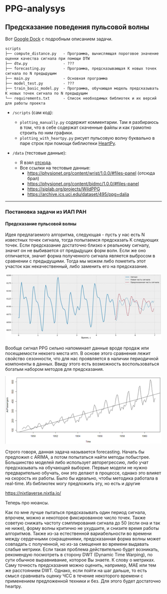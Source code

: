# PPG-analysys

## Предсказание поведения пульсовой волны

Вот [Google Dock](https://docs.google.com/document/d/1_jPtP8rYmllPkYXyO8yDc0u4-YSvDAZf6ic81Kd2i0A/edit?tab=t.0) с подробным описанием задачи.

```
scripts
├── compute_distance.py   - Программа, вычисляющая пороговое значение оценки качества сигнала при помощи DTW
├── dtw.py                - ???
├── forecasting.py        - Программа, предсказывающая K новых точек сигнала по N предыдущим
├── main.py               - Основная программа
├── model_test.py         - ???
├── train_basic_model.py  - Программа, обучающая модель предсказывать K новых точек сигнала по N предыдущим
└── requirements.txt      - Список необходимых библиотек и их версий для работы проекта
```

- `/scripts` (сам код):

  - `plotting_manually.py` содержит комментарии. Там я разбираюсь в том, что в себе содержат скаченные файлы и как грамотно строить по ним графики.
  - `plotting_with_heartpy.py` рисует пульсовую волну буквально в паре строк при помощи библиотеки [HeartPy](https://python-heart-rate-analysis-toolkit.readthedocs.io/en/latest/).

- `/data` (тестовые данные):
  - Я взял [отсюда](https://physionet.org/content/wrist/1.0.0/#files-panel).
  - Все ссылки на тестовые данные:
    - https://physionet.org/content/wrist/1.0.0/#files-panel (отсюда брал)
    - https://physionet.org/content/bidmc/1.0.0/#files-panel
    - https://siplab.org/projects/WildPPG
    - https://archive.ics.uci.edu/dataset/495/ppg+dalia

---

### Постановка задачи из ИАП РАН

#### Предсказание пульсовой волны

Идея предлагаемого алгоритма, следующая - пусть у нас есть N известных точек сигнала, тогда попытаемся предсказать K следующих точек. Если предсказание достаточно близко к реальному сигналу, значит он не выбивается от предыдущих форм волн. Если же оно отличается, значит форма полученного сигнала является выбросом в сравнении с предыдущими. Тогда мы можем либо пометить этот участок как некачественный, либо заменить его на предсказание.

![](images/img1.png)

Вообще сигнал PPG сильно напоминает данные вроде продаж или посещаемости некоего места итп. В основе этого сравнения лежит свойство сезонности, что для нас проявляется в наличии периодичной компоненты в данных. Ввиду этого есть возможность воспользоваться богатым набором методов для предсказания.

![](images/img2.png)

Строго говоря, данная задача называется forecasting. Начать бы предложил с ARIMA, а потом попытаться найти методы побыстрее. Большинство моделей либо использует авторегрессию, либо учат предсказывать на обучающей выборке.
Первые модели не нужно предварительно обучать, они это делают в процессе, однако это влияет на скорость их работы. Было бы идеально, чтобы методика работала в real-time.
Из библиотек могу предложить эту, но есть и другие

https://nixtlaverse.nixtla.io/

Теперь про нюансы.

Как по мне лучше пытаться предсказывать один период сигнала, впрочем, можно и некоторое фиксированное число точек. Также советую снижать частоту сэмплирования сигнала до 50 (если она и так не ниже), форму волны критично не ухудшите, и снизите время работы алгоритмов.
Также из-за естественной вариабельности во времени между сердечными сокращениями, предсказанная форма волны может совпадать с полученной, но из-за смещения во времени выдавать слабые метрики. Если такая проблема действительно будет возникать, рекомендую посмотреть в сторону DWT (Dynamic Time Warping), по сути обычное выравнивание, которое Вы знаете.
К слову о метриках. Саму точность предсказания можно оценить, например, MAE или тем же расстоянием DWT. Однако, если пойти на шаг дальше, то есть смысл сравнивать оценку ЧСС в течение некоторого времени с применением предложенной техники и без. Для этого будет достаточно heartpy.
